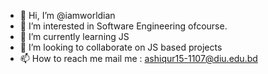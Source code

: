 - 👋 Hi, I’m @iamworldian
- 👀 I’m interested in Software Engineering ofcourse.
- 🌱 I’m currently learning JS
- 💞️ I’m looking to collaborate on JS based projects
- 📫 How to reach me 
    mail me : ashiqur15-1107@diu.edu.bd

<!---
iamworldian/iamworldian is a ✨ special ✨ repository because its `README.md` (this file) appears on your GitHub profile.
You can click the Preview link to take a look at your changes.
--->
